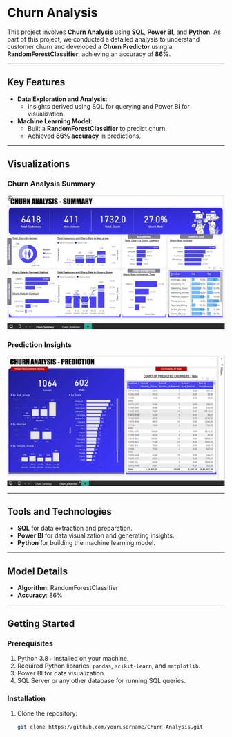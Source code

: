 # Churn Analysis

This project involves **Churn Analysis** using **SQL**, **Power BI**, and **Python**. As part of this project, we conducted a detailed analysis to understand customer churn and developed a **Churn Predictor** using a **RandomForestClassifier**, achieving an accuracy of **86%**.

---

## Key Features
- **Data Exploration and Analysis**:
  - Insights derived using SQL for querying and Power BI for visualization.
- **Machine Learning Model**:
  - Built a **RandomForestClassifier** to predict churn.
  - Achieved **86% accuracy** in predictions.

---

## Visualizations
### Churn Analysis Summary
![Churn Analysis Summary](Images/Churn-analysis%20Summary.png)

### Prediction Insights
![Churn Analysis Prediction](Images/Churn-analysis%20Prediction.png)

---

## Tools and Technologies
- **SQL** for data extraction and preparation.
- **Power BI** for data visualization and generating insights.
- **Python** for building the machine learning model.

---

## Model Details
- **Algorithm**: RandomForestClassifier
- **Accuracy**: 86%

---

## Getting Started

### Prerequisites
1. Python 3.8+ installed on your machine.
2. Required Python libraries: `pandas`, `scikit-learn`, and `matplotlib`.
3. Power BI for data visualization.
4. SQL Server or any other database for running SQL queries.

### Installation
1. Clone the repository:
   ```bash
   git clone https://github.com/yourusername/Churn-Analysis.git
